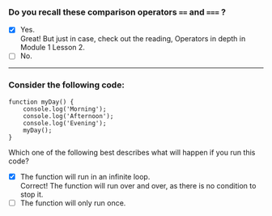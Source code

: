 ### Do you recall these comparison operators `==` and `===` ?

- [x] Yes. <br>
      Great! But just in case, check out the reading, Operators in depth in Module 1 Lesson 2.
- [ ] No.

---

### Consider the following code:

```
function myDay() {
    console.log('Morning');
    console.log('Afternoon');
    console.log('Evening');
    myDay();
}
```

Which one of the following best describes what will happen if you run this code?

- [x] The function will run in an infinite loop. <br>
      Correct! The function will run over and over, as there is no condition to stop it.
- [ ] The function will only run once.
